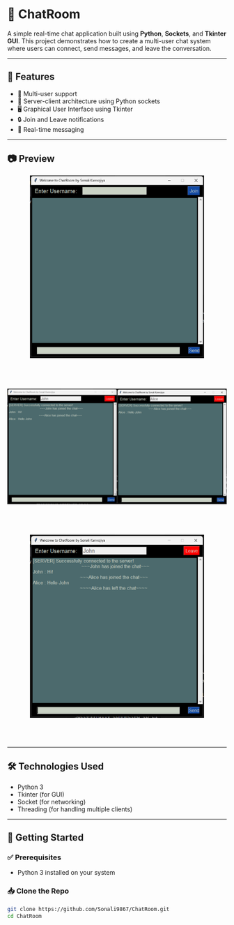 # 💬 ChatRoom

A simple real-time chat application built using **Python**, **Sockets**, and **Tkinter GUI**.
This project demonstrates how to create a multi-user chat system where users can connect, send messages, and leave the conversation.

---

## 📌 Features

- 👥 Multi-user support
- 🔌 Server-client architecture using Python sockets
- 🖥️ Graphical User Interface using Tkinter
- 🔒 Join and Leave notifications
- 📨 Real-time messaging

---

## 📷 Preview


<div align="center">
  <img src="Screenshots/Screenshot_1.png" alt="Screenshot 1" width="400" style="margin-bottom: 50px;" />
  <br/><br/>
  <img src="Screenshots/Screenshot_2.png" alt="Screenshot 2" width="600" style="margin-bottom: 50px;" />
  <br/><br/>
  <img src="Screenshots/Screenshot_3.png" alt="Screenshot 3" width="400" style="margin-bottom: 50px;" />
</div>


---

## 🛠️ Technologies Used

- Python 3
- Tkinter (for GUI)
- Socket (for networking)
- Threading (for handling multiple clients)

---

## 🚀 Getting Started

### ✅ Prerequisites
- Python 3 installed on your system

### 📥 Clone the Repo
```bash
git clone https://github.com/Sonali9867/ChatRoom.git
cd ChatRoom
